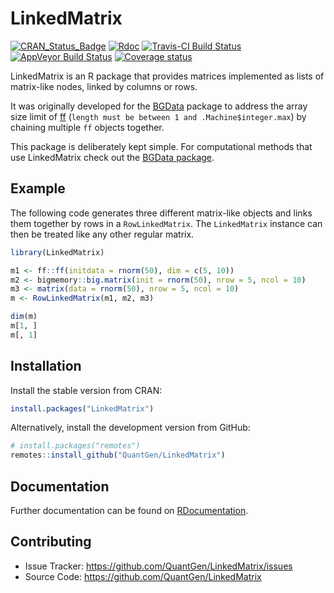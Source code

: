 LinkedMatrix
============

[![CRAN_Status_Badge](http://www.r-pkg.org/badges/version/LinkedMatrix)](https://CRAN.R-project.org/package=LinkedMatrix)
[![Rdoc](http://www.rdocumentation.org/badges/version/LinkedMatrix)](http://www.rdocumentation.org/packages/LinkedMatrix)
[![Travis-CI Build Status](https://travis-ci.org/QuantGen/LinkedMatrix.svg?branch=master)](https://travis-ci.org/QuantGen/LinkedMatrix)
[![AppVeyor Build Status](https://ci.appveyor.com/api/projects/status/8rg0di3l8x2ahjh9?svg=true)](https://ci.appveyor.com/project/agrueneberg/linkedmatrix)
[![Coverage status](https://codecov.io/gh/QuantGen/LinkedMatrix/branch/master/graph/badge.svg)](https://codecov.io/github/QuantGen/LinkedMatrix?branch=master)

LinkedMatrix is an R package that provides matrices implemented as lists of matrix-like nodes, linked by columns or rows.

It was originally developed for the [BGData](https://CRAN.R-project.org/package=BGData) package to address the array size limit of [ff](https://CRAN.R-project.org/package=ff) (`length must be between 1 and .Machine$integer.max`) by chaining multiple `ff` objects together.

This package is deliberately kept simple. For computational methods that use LinkedMatrix check out the [BGData package](https://CRAN.R-project.org/package=BGData).


Example
-------

The following code generates three different matrix-like objects and links them together by rows in a `RowLinkedMatrix`. The `LinkedMatrix` instance can then be treated like any other regular matrix.

```R
library(LinkedMatrix)

m1 <- ff::ff(initdata = rnorm(50), dim = c(5, 10))
m2 <- bigmemory::big.matrix(init = rnorm(50), nrow = 5, ncol = 10)
m3 <- matrix(data = rnorm(50), nrow = 5, ncol = 10)
m <- RowLinkedMatrix(m1, m2, m3)

dim(m)
m[1, ]
m[, 1]
```


Installation
------------

Install the stable version from CRAN:

```R
install.packages("LinkedMatrix")
```

Alternatively, install the development version from GitHub:

```R
# install.packages("remotes")
remotes::install_github("QuantGen/LinkedMatrix")
```


Documentation
-------------

Further documentation can be found on [RDocumentation](http://www.rdocumentation.org/packages/LinkedMatrix).


Contributing
------------

- Issue Tracker: https://github.com/QuantGen/LinkedMatrix/issues
- Source Code: https://github.com/QuantGen/LinkedMatrix
